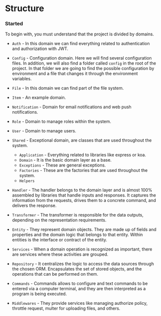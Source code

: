 # Structure

### Started

To begin with, you must understand that the project is divided by domains.

* `Auth` - In this domain we can find everything related to authentication and authorization with JWT.
* `Config` - Configuration domain. Here we will find several configuration files. In addition, we will also find a folder called `config` in the root of the project. In that folder we are going to find the possible configuration by environment and a file that changes it through the environment variables.
* `File` - In this domain we can find part of the file system.
* `Item` - An example domain.
* `Notification` - Domain for email notifications and web push notifications.
* `Role` - Domain to manage roles within the system.
* `User` - Domain to manage users.
* `Shared` - Exceptional domain, are classes that are used throughout the system.
  
     * `Application` - Everything related to libraries like express or koa.
     * `Domain` - It is the basic domain layer as a base.
     * `Exceptions` - These are general exceptions.
     * `Factories` - These are the factories that are used throughout the system.
     * `Helpers`

* `Handler` - The handler belongs to the domain layer and is almost 100% assembled by libraries that handle inputs and responses. It captures the information from the requests, drives them to a concrete command, and delivers the response.

* `Transformer` - The transformer is responsible for the data outputs, depending on the representation requirements.

* `Entity` - They represent domain objects. They are made up of fields and properties and the domain logic that belongs to that entity.
Within entities is the interface or contract of the entity.

* `Services` - When a domain operation is recognized as important, there are services where these activities are grouped.

* `Repository` - It centralizes the logic to access the data sources through the chosen ORM. Encapsulates the set of stored objects, and the operations that can be performed on them.

* `Commands` - Commands allows to configure and text commands to be entered via a computer terminal, and they are then interpreted as a program is being executed.

* `Middlewares` - They provide services like managing authorize policy, throttle request, multer for uploading files, and others.
